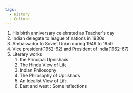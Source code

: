 ```yaml
---
tags:
  - History
  - Culture
---
```

1. His birth anniversary celebrated as Teacher's day
2. Indian delegate to league of nations in 1930s
3. Ambassador to Soviet Union during 1949 to 1950
4. Vice president(1952-62) and President of india(1962-67)
5. Literary works
	1. the Principal Upnishads
	2. The Hindu View of Life
	3. Indian Philosophy
	4. The Philosophy of Upnishads
	5. An Idealist View of Life
	6. East and west : Some reflections